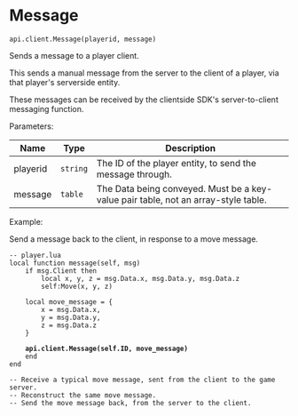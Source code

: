 # Message



`api.client.Message(playerid, message)`

Sends a message to a player client.

This sends a manual message from the server to the client of a player, via that player's serverside entity.

These messages can be received by the clientside SDK's server-to-client messaging function.



Parameters:

| Name     | Type     | Description                                                                        |
| -------- | -------- | ---------------------------------------------------------------------------------- |
| playerid | `string` | The ID of the player entity, to send the message through.                          |
| message  | `table`  | The Data being conveyed. Must be a key-value pair table, not an array-style table. |



Example:

Send a message back to the client, in response to a move message.

<pre class="language-lua"><code class="lang-lua">-- player.lua
local function message(self, msg)
    if msg.Client then
        local x, y, z = msg.Data.x, msg.Data.y, msg.Data.z
        self:Move(x, y, z)
	
	local move_message = {
		x = msg.Data.x,
		y = msg.Data.y,
		z = msg.Data.z
	}
	
<strong>	api.client.Message(self.ID, move_message)
</strong>    end
end

-- Receive a typical move message, sent from the client to the game server.
-- Reconstruct the same move message.
-- Send the move message back, from the server to the client.
</code></pre>

